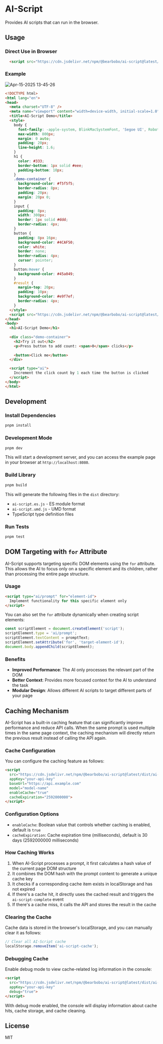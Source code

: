 # AI-Script

Provides AI scripts that can run in the browser.

## Usage

### Direct Use in Browser

```html
  <script src="https://cdn.jsdelivr.net/npm/@bearbobo/ai-script@latest/dist/ai-script.umd.js" appKey="sk-262**********62b" baseUrl="https://api.deepseek.com" model="deepseek-chat"></script>
```
### Example

![Apr-15-2025 13-45-26](https://github.com/user-attachments/assets/67c79970-e24a-403a-9158-75a07f594768)

```html
<!DOCTYPE html>
<html lang="en">
<head>
  <meta charset="UTF-8" />
  <meta name="viewport" content="width=device-width, initial-scale=1.0" />
  <title>AI-Script Demo</title>
  <style>
    body {
      font-family: -apple-system, BlinkMacSystemFont, 'Segoe UI', Roboto, Oxygen, Ubuntu, Cantarell, 'Open Sans', 'Helvetica Neue', sans-serif;
      max-width: 800px;
      margin: 0 auto;
      padding: 20px;
      line-height: 1.6;
    }
    h1 {
      color: #333;
      border-bottom: 1px solid #eee;
      padding-bottom: 10px;
    }
    .demo-container {
      background-color: #f5f5f5;
      border-radius: 8px;
      padding: 20px;
      margin: 20px 0;
    }
    input {
      padding: 8px;
      width: 300px;
      border: 1px solid #ddd;
      border-radius: 4px;
    }
    button {
      padding: 8px 16px;
      background-color: #4CAF50;
      color: white;
      border: none;
      border-radius: 4px;
      cursor: pointer;
    }
    button:hover {
      background-color: #45a049;
    }
    #result {
      margin-top: 20px;
      padding: 10px;
      background-color: #e9f7ef;
      border-radius: 4px;
    }
  </style>
  <script src="https://cdn.jsdelivr.net/npm/@bearbobo/ai-script@latest/dist/ai-script.umd.js" appKey="sk-262**********62b" baseUrl="https://api.deepseek.com" model="deepseek-chat"></script>
</head>
<body>
  <h1>AI-Script Demo</h1>
  
  <div class="demo-container">
    <h2>Try it out</h2>
    <p>Press button to add count: <span>0</span> clicks</p>
    
    <button>Click me</button>
  </div>

  <script type="ai">
    Increment the click count by 1 each time the button is clicked
  </script>
</body>
</html>
```

## Development

### Install Dependencies

```bash
pnpm install
```

### Development Mode

```bash
pnpm dev
```

This will start a development server, and you can access the example page in your browser at `http://localhost:8080`.

### Build Library

```bash
pnpm build
```

This will generate the following files in the `dist` directory:
- `ai-script.es.js` - ES module format
- `ai-script.umd.js` - UMD format
- TypeScript type definition files

### Run Tests

```bash
pnpm test
```

## DOM Targeting with `for` Attribute

AI-Script supports targeting specific DOM elements using the `for` attribute. This allows the AI to focus only on a specific element and its children, rather than processing the entire page structure.

### Usage

```html
<script type="ai/prompt" for="element-id">
  Implement functionality for this specific element only
</script>
```

You can also set the `for` attribute dynamically when creating script elements:

```javascript
const scriptElement = document.createElement('script');
scriptElement.type = 'ai/prompt';
scriptElement.textContent = promptText;
scriptElement.setAttribute('for', 'target-element-id');
document.body.appendChild(scriptElement);
```

### Benefits

- **Improved Performance**: The AI only processes the relevant part of the DOM
- **Better Context**: Provides more focused context for the AI to understand the task
- **Modular Design**: Allows different AI scripts to target different parts of your page

## Caching Mechanism

AI-Script has a built-in caching feature that can significantly improve performance and reduce API calls. When the same prompt is used multiple times in the same page context, the caching mechanism will directly return the previous result instead of calling the API again.

### Cache Configuration

You can configure the caching feature as follows:

```html
<script 
  src="https://cdn.jsdelivr.net/npm/@bearbobo/ai-script@latest/dist/ai-script.umd.js" 
  appKey="your-api-key" 
  baseUrl="https://api.example.com" 
  model="model-name"
  enableCache="true"
  cacheExpiration="2592000000">
</script>
```

### Configuration Options

- `enableCache`: Boolean value that controls whether caching is enabled, default is `true`
- `cacheExpiration`: Cache expiration time (milliseconds), default is 30 days (2592000000 milliseconds)

### How Caching Works

1. When AI-Script processes a prompt, it first calculates a hash value of the current page DOM structure
2. It combines the DOM hash with the prompt content to generate a unique cache key
3. It checks if a corresponding cache item exists in localStorage and has not expired
4. If there's a cache hit, it directly uses the cached result and triggers the `ai-script-complete` event
5. If there's a cache miss, it calls the API and stores the result in the cache

### Clearing the Cache

Cache data is stored in the browser's localStorage, and you can manually clear it as follows:

```javascript
// Clear all AI-Script cache
localStorage.removeItem('ai-script-cache');
```

### Debugging Cache

Enable debug mode to view cache-related log information in the console:

```html
<script 
  src="https://cdn.jsdelivr.net/npm/@bearbobo/ai-script@latest/dist/ai-script.umd.js" 
  appKey="your-api-key" 
  debug="true">
</script>
```

With debug mode enabled, the console will display information about cache hits, cache storage, and cache cleaning.

## License

MIT
